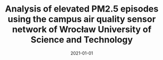 ---
# Documentation: https://wowchemy.com/docs/managing-content/

title: Analysis of elevated PM2.5 episodes using the campus air quality sensor network
  of Wrocław University of Science and Technology
subtitle: ''
summary: ''
authors:
- Marek Badura
- Izabela Sówka
- Yaroslav Bezyk
- Marcin Pawnuk
- szymanski
- Piotr Batog
tags: []
categories: []
date: '2021-01-01'
lastmod: 2022-10-07T05:12:25Z
featured: false
draft: false

# Featured image
# To use, add an image named `featured.jpg/png` to your page's folder.
# Focal points: Smart, Center, TopLeft, Top, TopRight, Left, Right, BottomLeft, Bottom, BottomRight.
image:
  caption: ''
  focal_point: ''
  preview_only: false

# Projects (optional).
#   Associate this post with one or more of your projects.
#   Simply enter your project's folder or file name without extension.
#   E.g. `projects = ["internal-project"]` references `content/project/deep-learning/index.md`.
#   Otherwise, set `projects = []`.
projects: []
publishDate: '2022-10-07T05:12:23.920743Z'
publication_types:
- '1'
abstract: ''
publication: '*3rd Symposium \"\"Air Quality and Health\"\" : book of abstracts, online
  conference 12-14.05.2021*'
---